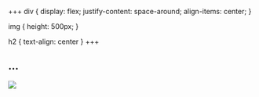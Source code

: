 +++
div {
    display: flex;
    justify-content: space-around;
    align-items: center;
}

img {
    height: 500px;
}

h2 {
    text-align: center
}
+++

## ...

<div>
<img src="https://i.postimg.cc/mgkgKfW1/Capture-d-cran-du-2023-03-11-01-45-32.png"/>
</div>
<!-- ![Equation_2]() -->